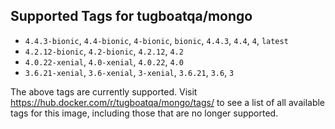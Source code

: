 ## Supported Tags for tugboatqa/mongo

* `4.4.3-bionic`, `4.4-bionic`, `4-bionic`, `bionic`, `4.4.3`, `4.4`, `4`, `latest`
* `4.2.12-bionic`, `4.2-bionic`, `4.2.12`, `4.2`
* `4.0.22-xenial`, `4.0-xenial`, `4.0.22`, `4.0`
* `3.6.21-xenial`, `3.6-xenial`, `3-xenial`, `3.6.21`, `3.6`, `3`

The above tags are currently supported. Visit https://hub.docker.com/r/tugboatqa/mongo/tags/ to see a list of all available tags for this image, including those that are no longer supported.
